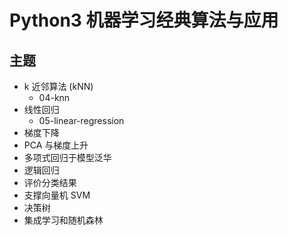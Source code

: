 # Python3 机器学习经典算法与应用

## 主题

- k 近邻算法 (kNN)
  - 04-knn
- 线性回归
  - 05-linear-regression
- 梯度下降
- PCA 与梯度上升
- 多项式回归于模型泛华
- 逻辑回归
- 评价分类结果
- 支撑向量机 SVM
- 决策树
- 集成学习和随机森林
